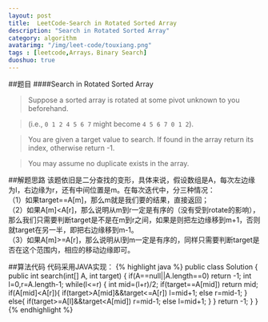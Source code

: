 ```yaml
---
layout: post
title:  LeetCode-Search in Rotated Sorted Array
description: "Search in Rotated Sorted Array"
category: algorithm
avatarimg: "/img/leet-code/touxiang.png"
tags : [leetcode,Arrays，Binary Search]
duoshuo: true
---
```

##题目
####Search in Rotated Sorted Array
>Suppose a sorted array is rotated at some pivot unknown to you beforehand.

>(i.e., `0 1 2 4 5 6 7` might become `4 5 6 7 0 1 2`).

>You are given a target value to search. If found in the array return its index, otherwise return -1.

>You may assume no duplicate exists in the array.

<!-- more -->

##解题思路
该题依旧是二分查找的变形，具体来说，假设数组是A，每次左边缘为l，右边缘为r，还有中间位置是m。在每次迭代中，分三种情况：   
（1）如果target==A[m]，那么m就是我们要的结果，直接返回；   
（2）如果A[m]<A[r]，那么说明从m到r一定是有序的（没有受到rotate的影响），那么我们只需要判断target是不是在m到r之间，如果是则把左边缘移到m+1，否则就target在另一半，即把右边缘移到m-1。   
（3）如果A[m]>=A[r]，那么说明从l到m一定是有序的，同样只需要判断target是否在这个范围内，相应的移动边缘即可。   

##算法代码
代码采用JAVA实现：
{% highlight java %}
public class Solution {
    public int search(int[] A, int target) {
        if(A==null||A.length==0) return -1;
        int l=0,r=A.length-1;
        while(l<=r)
        {
            int mid=(l+r)/2;
            if(target==A[mid]) return mid;
            if(A[mid]<A[r]){
                if(target>A[mid]&&target<=A[r])
                    l=mid+1;
                else
                    r=mid-1;
            }
            else{
                if(target>=A[l]&&target<A[mid])
                    r=mid-1;
                else
                    l=mid+1;
            }
        }
        return -1;
    }
}
{% endhighlight %}
